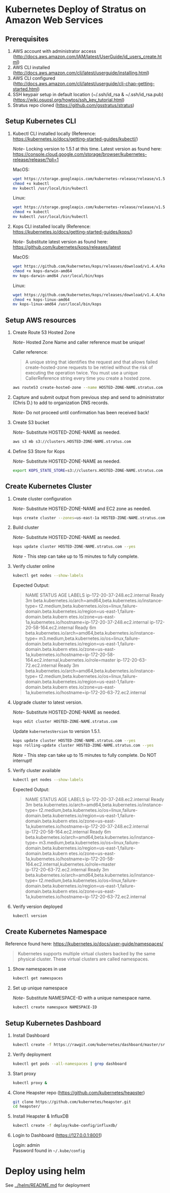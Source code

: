 # Kubernetes Deploy of Stratus on Amazon Web Services

## Prerequisites

1. AWS account with administrator access (http://docs.aws.amazon.com/IAM/latest/UserGuide/id_users_create.html)
2. AWS CLI installed (http://docs.aws.amazon.com/cli/latest/userguide/installing.html)
3. AWS CLI configured (http://docs.aws.amazon.com/cli/latest/userguide/cli-chap-getting-started.html)
4. SSH keypair setup in default location (~/.ssh/id_rsa & ~/.ssh/id_rsa.pub) (https://wiki.osuosl.org/howtos/ssh_key_tutorial.html)
5. Stratus repo cloned (https://github.com/gsstratus/stratus)

## Setup Kubernetes CLI

1. Kubectl CLI installed locally (Reference: https://kubernetes.io/docs/getting-started-guides/kubectl/)

   *Note*- Locking version to 1.5.1 at this time. Latest version as found here: https://console.cloud.google.com/storage/browser/kubernetes-release/release/?pli=1

   MacOS:  
   ```bash
   wget https://storage.googleapis.com/kubernetes-release/release/v1.5.1/bin/darwin/amd64/kubectl
   chmod +x kubectl
   mv kubectl /usr/local/bin/kubectl
   ```

   Linux:  
   ```bash
   wget https://storage.googleapis.com/kubernetes-release/release/v1.5.1/bin/linux/amd64/kubectl
   chmod +x kubectl
   mv kubectl /usr/local/bin/kubectl
   ```

2. Kops CLI installed locally (Reference: https://kubernetes.io/docs/getting-started-guides/kops/)

   *Note*- Substitute latest version as found here: https://github.com/kubernetes/kops/releases/latest
   
   MacOS:  
   ```bash
   wget https://github.com/kubernetes/kops/releases/download/v1.4.4/kops-darwin-amd64
   chmod +x kops-darwin-amd64
   mv kops-darwin-amd64 /usr/local/bin/kops
   ```

   Linux:  
   ```bash
   wget https://github.com/kubernetes/kops/releases/download/v1.4.4/kops-linux-amd64
   chmod +x kops-linux-amd64
   mv kops-linux-amd64 /usr/local/bin/kops
   ```
   
## Setup AWS resources

1. Create Route 53 Hosted Zone

   *Note*- Hosted Zone Name and caller reference must be unique!

   Caller reference:  
   > A unique string that identifies the request and that allows failed create-hosted-zone requests to be retried without the risk of executing the operation twice. You must use a unique CallerReference string every time you create a hosted zone. 
   
   ```bash
   aws route53 create-hosted-zone --name HOSTED-ZONE-NAME.stratus.com --caller-reference 1
   ```
   
2. Capture and submit output from previous step and send to administrator (Chris D.) to add to organization DNS records.

   *Note*- Do not proceed until confirmation has been received back!

3. Create S3 bucket

   *Note*- Substitute HOSTED-ZONE-NAME as needed.

   ```bash
   aws s3 mb s3://clusters.HOSTED-ZONE-NAME.stratus.com
   ```
   
4. Define S3 Store for Kops

   *Note*- Substitute HOSTED-ZONE-NAME as needed.

   ```bash
   export KOPS_STATE_STORE=s3://clusters.HOSTED-ZONE-NAME.stratus.com
   ```
   
## Create Kubernetes Cluster

1. Create cluster configuration

   *Note*- Substitute HOSTED-ZONE-NAME and EC2 zone as needed.

   ```bash
   kops create cluster --zones=us-east-1a HOSTED-ZONE-NAME.stratus.com
   ```
   
2. Build cluster

   *Note*- Substitute HOSTED-ZONE-NAME as needed.

   ```bash
   kops update cluster HOSTED-ZONE-NAME.stratus.com --yes
   ```

   *Note* - This step can take  up to 15 minutes to fully complete.
   
3. Verify cluster online

   ```bash
   kubectl get nodes --show-labels
   ```
   
   Expected Output:  
   >NAME                            STATUS    AGE       LABELS
   >ip-172-20-37-248.ec2.internal   Ready     3m        beta.kubernetes.io/arch=amd64,beta.kubernetes.io/instance-type=    t2.medium,beta.kubernetes.io/os=linux,failure-domain.beta.kubernetes.io/region=us-east-1,failure-domain.beta.kubern    etes.io/zone=us-east-1a,kubernetes.io/hostname=ip-172-20-37-248.ec2.internal
   >ip-172-20-58-164.ec2.internal   Ready     6m        beta.kubernetes.io/arch=amd64,beta.kubernetes.io/instance-type=    m3.medium,beta.kubernetes.io/os=linux,failure-domain.beta.kubernetes.io/region=us-east-1,failure-domain.beta.kubern    etes.io/zone=us-east-1a,kubernetes.io/hostname=ip-172-20-58-164.ec2.internal,kubernetes.io/role=master
   >ip-172-20-63-72.ec2.internal    Ready     3m        beta.kubernetes.io/arch=amd64,beta.kubernetes.io/instance-type=    t2.medium,beta.kubernetes.io/os=linux,failure-domain.beta.kubernetes.io/region=us-east-1,failure-domain.beta.kubern    etes.io/zone=us-east-1a,kubernetes.io/hostname=ip-172-20-63-72.ec2.internal

4. Upgrade cluster to latest version.
   
   *Note*- Substitute HOSTED-ZONE-NAME as needed.
   
   ```bash
   kops edit cluster HOSTED-ZONE-NAME.stratus.com
   ```
   
   Update `kubernetesVersion` to version 1.5.1.
   
   ```bash
   kops update cluster HOSTED-ZONE-NAME.stratus.com --yes
   kops rolling-update cluster HOSTED-ZONE-NAME.stratus.com --yes
   ```
   
   *Note* - This step can take  up to 15 minutes to fully complete. Do NOT interrupt!
   
5. Verify cluster available

   ```bash
   kubectl get nodes --show-labels
   ```
   
   Expected Output:  
   >NAME                            STATUS    AGE       LABELS
   >ip-172-20-37-248.ec2.internal   Ready     3m        beta.kubernetes.io/arch=amd64,beta.kubernetes.io/instance-type=    t2.medium,beta.kubernetes.io/os=linux,failure-domain.beta.kubernetes.io/region=us-east-1,failure-domain.beta.kubern    etes.io/zone=us-east-1a,kubernetes.io/hostname=ip-172-20-37-248.ec2.internal  
   >ip-172-20-58-164.ec2.internal   Ready     6m        beta.kubernetes.io/arch=amd64,beta.kubernetes.io/instance-type=    m3.medium,beta.kubernetes.io/os=linux,failure-domain.beta.kubernetes.io/region=us-east-1,failure-domain.beta.kubern    etes.io/zone=us-east-1a,kubernetes.io/hostname=ip-172-20-58-164.ec2.internal,kubernetes.io/role=master  
   >ip-172-20-63-72.ec2.internal    Ready     3m        beta.kubernetes.io/arch=amd64,beta.kubernetes.io/instance-type=    t2.medium,beta.kubernetes.io/os=linux,failure-domain.beta.kubernetes.io/region=us-east-1,failure-domain.beta.kubern    etes.io/zone=us-east-1a,kubernetes.io/hostname=ip-172-20-63-72.ec2.internal

6. Verify version deployed

   ```bash
   kubectl version
   ```
   
## Create Kubernetes Namespace

Reference found here: https://kubernetes.io/docs/user-guide/namespaces/

> Kubernetes supports multiple virtual clusters backed by the same physical cluster. These virtual clusters are called namespaces.

1. Show namespaces in use

   ```bash 
   kubectl get namespaces
   ```
   
2. Set up unique namespace

   *Note*- Substitute NAMESPACE-ID with a unique namespace name.
   
   ```bash
   kubectl create namespace NAMESPACE-ID
   ```
   
## Setup Kubernetes Dashboard

1. Install Dashboard

   ```bash
   kubectl create -f https://rawgit.com/kubernetes/dashboard/master/src/deploy/kubernetes-dashboard.yaml
   ```
   
2. Verify deployment

   ```bash
   kubectl get pods --all-namespaces | grep dashboard
   ```
   
3. Start proxy

   ```bash
   kubectl proxy &
   ```
  
4. Clone Heapster repo (https://github.com/kubernetes/heapster)

   ```bash
   git clone https://github.com/kubernetes/heapster.git
   cd heapster/
   ```

5. Install Heapster & InfluxDB

   ```bash
   kubectl create -f deploy/kube-config/influxdb/
   ```   

6. Login to Dashboard (https://127.0.0.1:8001)

   Login: admin  
   Password found in `~/.kube/config`
   
# Deploy using helm
See [../helm/README.md](helm) for deployment
